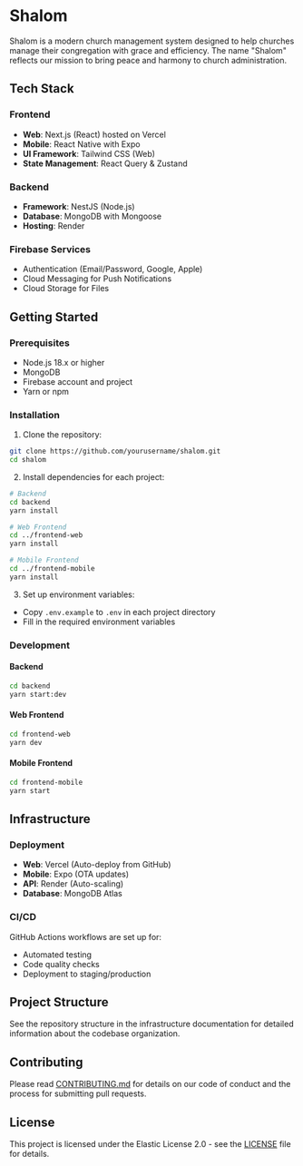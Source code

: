 # Shalom

Shalom is a modern church management system designed to help churches manage their congregation with grace and efficiency. The name "Shalom" reflects our mission to bring peace and harmony to church administration.

## Tech Stack

### Frontend
- **Web**: Next.js (React) hosted on Vercel
- **Mobile**: React Native with Expo
- **UI Framework**: Tailwind CSS (Web)
- **State Management**: React Query & Zustand

### Backend
- **Framework**: NestJS (Node.js)
- **Database**: MongoDB with Mongoose
- **Hosting**: Render

### Firebase Services
- Authentication (Email/Password, Google, Apple)
- Cloud Messaging for Push Notifications
- Cloud Storage for Files

## Getting Started

### Prerequisites
- Node.js 18.x or higher
- MongoDB
- Firebase account and project
- Yarn or npm

### Installation

1. Clone the repository:
```bash
git clone https://github.com/yourusername/shalom.git
cd shalom
```

2. Install dependencies for each project:
```bash
# Backend
cd backend
yarn install

# Web Frontend
cd ../frontend-web
yarn install

# Mobile Frontend
cd ../frontend-mobile
yarn install
```

3. Set up environment variables:
- Copy `.env.example` to `.env` in each project directory
- Fill in the required environment variables

### Development

#### Backend
```bash
cd backend
yarn start:dev
```

#### Web Frontend
```bash
cd frontend-web
yarn dev
```

#### Mobile Frontend
```bash
cd frontend-mobile
yarn start
```

## Infrastructure

### Deployment
- **Web**: Vercel (Auto-deploy from GitHub)
- **Mobile**: Expo (OTA updates)
- **API**: Render (Auto-scaling)
- **Database**: MongoDB Atlas

### CI/CD
GitHub Actions workflows are set up for:
- Automated testing
- Code quality checks
- Deployment to staging/production

## Project Structure
See the repository structure in the infrastructure documentation for detailed information about the codebase organization.

## Contributing
Please read [CONTRIBUTING.md](CONTRIBUTING.md) for details on our code of conduct and the process for submitting pull requests.

## License
This project is licensed under the Elastic License 2.0 - see the [LICENSE](LICENSE) file for details.
